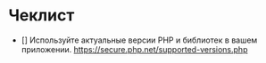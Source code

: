 # Чеклист


- [] Используйте актуальные версии PHP и библиотек в вашем приложении. 
https://secure.php.net/supported-versions.php

